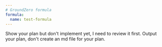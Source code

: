```yaml
---
# GroundZero formula
formula:
  name: test-formula
---
```


Show your plan but don't implement yet, I need to review it first. Output your plan, don't create an md file for your plan.
